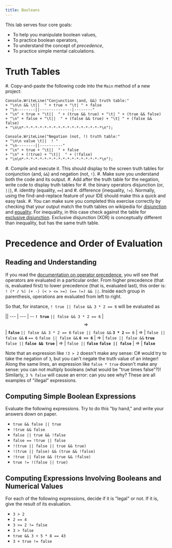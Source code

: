 ```yaml
---
title: Booleans
---
```



This lab serves four core goals:

- To help you manipulate boolean values,
- To practice boolean operators,
- To understand the concept of _precedence_,
- To practice simple mental calculations.


# Truth Tables

#. Copy-and-paste the following code into the `Main` method of a new project:

```
Console.WriteLine("Conjunction (and, &&) truth table:"
+ "\n\n && \t||  " + true + "\t| " + false
+ "\n--------||--------------|--------"
+ "\n" + true + "\t||  " + (true && true) + "\t| " + (true && false)
+ "\n" + false + "\t||  " + (false && true) + "\t| " + (false && false)
+ "\n\n*-*-*-*-*-*-*-*-*-*-*-*-*-*-*-*-*-*\n");

Console.WriteLine("Negation (not, !) truth table:"
+ "\n\n value \t||  ! "
+ "\n--------||----------"
+ "\n" + true + "\t||  " + false
+ "\n" + (!true) + "\t||  " + (!false)
+ "\n\n*-*-*-*-*-*-*-*-*-*-*-*-*-*-*-*-*-*\n");
```

#. Compile and execute it. This should display to the screen truth tables for conjunction (and, `&&`) and negation (not, `!`).
#. Make sure you understand both the code and its output.
#. Add after the truth table for the negation, write code to display truth tables for
    #. the binary operators disjunction (or, `||`),
    #. identity (equality, `==`) and
    #. difference (inequality, `!=`).
    Normally, using the find-and-replace feature of your IDE should make this a quick and easy task.
#. You can make sure you completed this exercise correctly by checking that your output match the truth tables on wikipedia for [disjunction](https://en.wikipedia.org/wiki/Truth_table#Logical_disjunction_(OR)) and [equality](https://en.wikipedia.org/wiki/Truth_table#Logical_equality). For inequality, in this case check against the table for [exclusive disjunction](https://en.wikipedia.org/wiki/Truth_table#Exclusive_disjunction). Exclusive disjunction (XOR) is conceptually different than inequality, but has the same truth table.

# Precedence and Order of Evaluation

## Reading and Understanding

If you read the [documentation on operator precedence](https://docs.microsoft.com/en-us/dotnet/csharp/language-reference/operators/#operator-precedence), you will see that operators are evaluated in a particular order.
From higher precedence (that is, evaluated first) to lower precedence (that is, evaluated last), this order is: `! (* / %) (+ -) (< > <= >=) (== !=) && ||`.
Inside each group in parenthesis, operations are evaluated from left to right.

So that, for instance, `! true || false && 3 * 2 == 6` will be evaluated as

||
--- | --- | --
**`! true`** `|| false && 3 * 2 == 6` | $$⇒$$ | **`false`** `|| false && 3 * 2 == 6`
`false || false &&` **`3 * 2`** `== 6` | $⇒$ | `false || false &&` **`6`** `== 6`
`false || false &&` **`6 == 6`** | $⇒$ | `false || false &&` **`true`**
`false ||` **`false && true`** | $⇒$ | `false ||` **`false`**
**`false || false`** | $⇒$ | **`false`**

Note that an expression like `!3 > 2` doesn't make any sense: C# would try to take the negation of `3`, but you can't negate the truth value of an integer!
Along the same lines, an expression like `false * true` doesn't make any sense: you can not multiply booleans (what would be "true times false"?)!
Similarly, `3 % false` will cause an error: can you see why?  These are all examples of "illegal" expressions.

## Computing Simple Boolean Expressions

Evaluate the following expressions.
Try to do this "by hand," and write your answers down on paper.

- `true && false || true`
- `!true && false`
- `false || true && !false`
- `false == !true || false`
- `!(true || false || true && true)`
- `!(true || false) && (true && !false)`
- `!true || false && (true && !false)`
- `true != !(false || true)`

## Computing Expressions Involving Booleans and Numerical Values

For each of the following expressions, decide if it is "legal" or not.
If it is, give the result of its evaluation.

- `3 > 2`
- `2 == 4`
- `3 >= 2 != false`
- `3 > false`
- `true && 3 + 5 * 8 == 43`
- `3 + true != false`
